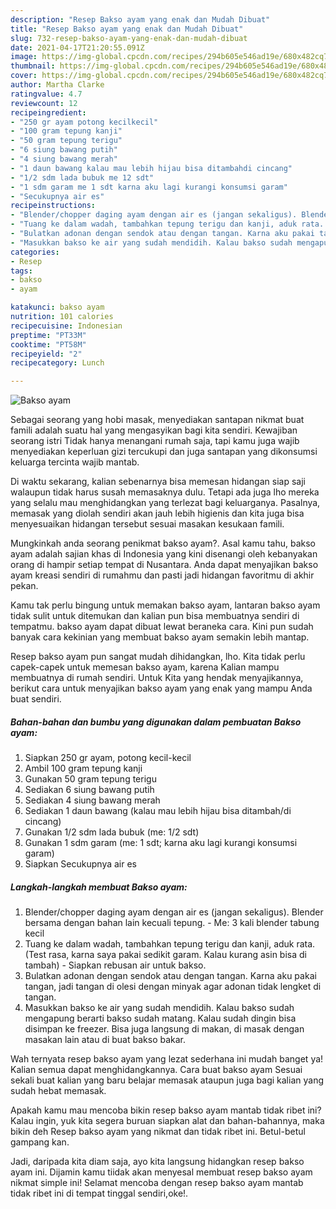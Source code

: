 ```yaml
---
description: "Resep Bakso ayam yang enak dan Mudah Dibuat"
title: "Resep Bakso ayam yang enak dan Mudah Dibuat"
slug: 732-resep-bakso-ayam-yang-enak-dan-mudah-dibuat
date: 2021-04-17T21:20:55.091Z
image: https://img-global.cpcdn.com/recipes/294b605e546ad19e/680x482cq70/bakso-ayam-foto-resep-utama.jpg
thumbnail: https://img-global.cpcdn.com/recipes/294b605e546ad19e/680x482cq70/bakso-ayam-foto-resep-utama.jpg
cover: https://img-global.cpcdn.com/recipes/294b605e546ad19e/680x482cq70/bakso-ayam-foto-resep-utama.jpg
author: Martha Clarke
ratingvalue: 4.7
reviewcount: 12
recipeingredient:
- "250 gr ayam potong kecilkecil"
- "100 gram tepung kanji"
- "50 gram tepung terigu"
- "6 siung bawang putih"
- "4 siung bawang merah"
- "1 daun bawang kalau mau lebih hijau bisa ditambahdi cincang"
- "1/2 sdm lada bubuk me 12 sdt"
- "1 sdm garam me 1 sdt karna aku lagi kurangi konsumsi garam"
- "Secukupnya air es"
recipeinstructions:
- "Blender/chopper daging ayam dengan air es (jangan sekaligus). Blender bersama dengan bahan lain kecuali tepung.  Me: 3 kali blender tabung kecil"
- "Tuang ke dalam wadah, tambahkan tepung terigu dan kanji, aduk rata. (Test rasa, karna saya pakai sedikit garam. Kalau kurang asin bisa di tambah) Siapkan rebusan air untuk bakso."
- "Bulatkan adonan dengan sendok atau dengan tangan. Karna aku pakai tangan, jadi tangan di olesi dengan minyak agar adonan tidak lengket di tangan."
- "Masukkan bakso ke air yang sudah mendidih. Kalau bakso sudah mengapung berarti bakso sudah matang. Kalau sudah dingin bisa disimpan ke freezer. Bisa juga langsung di makan, di masak dengan masakan lain atau di buat bakso bakar."
categories:
- Resep
tags:
- bakso
- ayam

katakunci: bakso ayam 
nutrition: 101 calories
recipecuisine: Indonesian
preptime: "PT33M"
cooktime: "PT58M"
recipeyield: "2"
recipecategory: Lunch

---
```



![Bakso ayam](https://img-global.cpcdn.com/recipes/294b605e546ad19e/680x482cq70/bakso-ayam-foto-resep-utama.jpg)

Sebagai seorang yang hobi masak, menyediakan santapan nikmat buat famili adalah suatu hal yang mengasyikan bagi kita sendiri. Kewajiban seorang istri Tidak hanya menangani rumah saja, tapi kamu juga wajib menyediakan keperluan gizi tercukupi dan juga santapan yang dikonsumsi keluarga tercinta wajib mantab.

Di waktu  sekarang, kalian sebenarnya bisa memesan hidangan siap saji walaupun tidak harus susah memasaknya dulu. Tetapi ada juga lho mereka yang selalu mau menghidangkan yang terlezat bagi keluarganya. Pasalnya, memasak yang diolah sendiri akan jauh lebih higienis dan kita juga bisa menyesuaikan hidangan tersebut sesuai masakan kesukaan famili. 



Mungkinkah anda seorang penikmat bakso ayam?. Asal kamu tahu, bakso ayam adalah sajian khas di Indonesia yang kini disenangi oleh kebanyakan orang di hampir setiap tempat di Nusantara. Anda dapat menyajikan bakso ayam kreasi sendiri di rumahmu dan pasti jadi hidangan favoritmu di akhir pekan.

Kamu tak perlu bingung untuk memakan bakso ayam, lantaran bakso ayam tidak sulit untuk ditemukan dan kalian pun bisa membuatnya sendiri di tempatmu. bakso ayam dapat dibuat lewat beraneka cara. Kini pun sudah banyak cara kekinian yang membuat bakso ayam semakin lebih mantap.

Resep bakso ayam pun sangat mudah dihidangkan, lho. Kita tidak perlu capek-capek untuk memesan bakso ayam, karena Kalian mampu membuatnya di rumah sendiri. Untuk Kita yang hendak menyajikannya, berikut cara untuk menyajikan bakso ayam yang enak yang mampu Anda buat sendiri.

<!--inarticleads1-->

##### Bahan-bahan dan bumbu yang digunakan dalam pembuatan Bakso ayam:

1. Siapkan 250 gr ayam, potong kecil-kecil
1. Ambil 100 gram tepung kanji
1. Gunakan 50 gram tepung terigu
1. Sediakan 6 siung bawang putih
1. Sediakan 4 siung bawang merah
1. Sediakan 1 daun bawang (kalau mau lebih hijau bisa ditambah/di cincang)
1. Gunakan 1/2 sdm lada bubuk (me: 1/2 sdt)
1. Gunakan 1 sdm garam (me: 1 sdt; karna aku lagi kurangi konsumsi garam)
1. Siapkan Secukupnya air es




<!--inarticleads2-->

##### Langkah-langkah membuat Bakso ayam:

1. Blender/chopper daging ayam dengan air es (jangan sekaligus). Blender bersama dengan bahan lain kecuali tepung.  - Me: 3 kali blender tabung kecil
1. Tuang ke dalam wadah, tambahkan tepung terigu dan kanji, aduk rata. (Test rasa, karna saya pakai sedikit garam. Kalau kurang asin bisa di tambah) - Siapkan rebusan air untuk bakso.
1. Bulatkan adonan dengan sendok atau dengan tangan. Karna aku pakai tangan, jadi tangan di olesi dengan minyak agar adonan tidak lengket di tangan.
1. Masukkan bakso ke air yang sudah mendidih. Kalau bakso sudah mengapung berarti bakso sudah matang. Kalau sudah dingin bisa disimpan ke freezer. Bisa juga langsung di makan, di masak dengan masakan lain atau di buat bakso bakar.




Wah ternyata resep bakso ayam yang lezat sederhana ini mudah banget ya! Kalian semua dapat menghidangkannya. Cara buat bakso ayam Sesuai sekali buat kalian yang baru belajar memasak ataupun juga bagi kalian yang sudah hebat memasak.

Apakah kamu mau mencoba bikin resep bakso ayam mantab tidak ribet ini? Kalau ingin, yuk kita segera buruan siapkan alat dan bahan-bahannya, maka bikin deh Resep bakso ayam yang nikmat dan tidak ribet ini. Betul-betul gampang kan. 

Jadi, daripada kita diam saja, ayo kita langsung hidangkan resep bakso ayam ini. Dijamin kamu tiidak akan menyesal membuat resep bakso ayam nikmat simple ini! Selamat mencoba dengan resep bakso ayam mantab tidak ribet ini di tempat tinggal sendiri,oke!.

